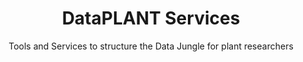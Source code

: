 ---
title: DataPLANT Services
subtitle: Tools and Services to structure the Data Jungle for plant researchers
bgColor: mint-50
headerColor: mint-800
textColor: black
emphasisColor: lightblue-600
image: /src/assets/images/v2/service/service.png
textPosition: top
--- 